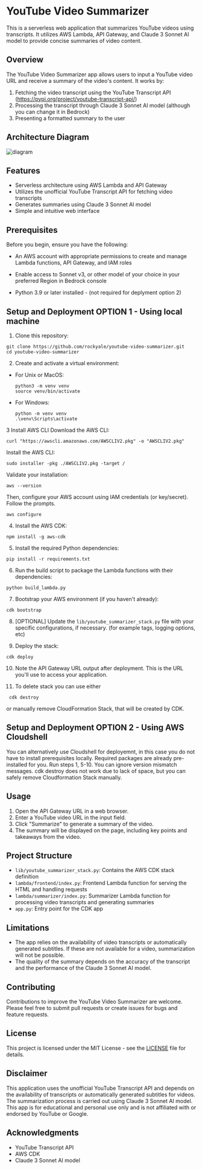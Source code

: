 # YouTube Video Summarizer

This is a serverless web application that summarizes YouTube videos using transcripts. It utilizes AWS Lambda, API Gateway, and Claude 3 Sonnet AI model to provide concise summaries of video content.

## Overview

The YouTube Video Summarizer app allows users to input a YouTube video URL and receive a summary of the video's content. It works by:

1. Fetching the video transcript using the YouTube Transcript API (https://pypi.org/project/youtube-transcript-api/)
2. Processing the transcript through Claude 3 Sonnet AI model (although you can change it in Bedrock)
3. Presenting a formatted summary to the user

## Architecture Diagram


![diagram](https://github.com/rockyale/youtube-video-summarizer/assets/133587264/1b082d05-7b4e-4620-ae69-01fa8e67afc9)


## Features

- Serverless architecture using AWS Lambda and API Gateway
- Utilizes the unofficial YouTube Transcript API for fetching video transcripts
- Generates summaries using Claude 3 Sonnet AI model
- Simple and intuitive web interface

## Prerequisites

Before you begin, ensure you have the following:

- An AWS account with appropriate permissions to create and manage Lambda functions, API Gateway, and IAM roles
- Enable access to Sonnet v3, or other model of your choice in your preferred Region in Bedrock console

- Python 3.9 or later installed - (not required for deplyment option 2)  

## Setup and Deployment OPTION 1 - Using local machine

1. Clone this repository:
```
git clone https://github.com/rockyale/youtube-video-summarizer.git
cd youtube-video-summarizer
```

2. Create and activate a virtual environment:
- For Unix or MacOS:
  ```
  python3 -m venv venv
  source venv/bin/activate
  ```
- For Windows:
  ```
  python -m venv venv
  .\venv\Scripts\activate
  ```

3 Install AWS CLI
Download the AWS CLI:
```
curl "https://awscli.amazonaws.com/AWSCLIV2.pkg" -o "AWSCLIV2.pkg"
```
Install the AWS CLI:
```
sudo installer -pkg ./AWSCLIV2.pkg -target /
```

Validate your installation:
```
aws --version
```
Then, configure your AWS account using IAM credentials (or key/secret). Follow the prompts.
```
aws configure
```
4. Install the AWS CDK:
```
npm install -g aws-cdk
```
5. Install the required Python dependencies:
```
pip install -r requirements.txt
```
6. Run the build script to package the Lambda functions with their dependencies:
```
python build_lambda.py
```
7. Bootstrap your AWS environment (if you haven't already):
```
cdk bootstrap
```
8. [OPTIONAL] Update the `lib/youtube_summarizer_stack.py` file with your specific configurations, if necessary. (for example tags, logging options, etc)

9. Deploy the stack:
```
cdk deploy
```
10. Note the API Gateway URL output after deployment. This is the URL you'll use to access your application.

11. To delete stack you can use either
```
 cdk destroy 
```
or manually remove CloudFormation Stack, that will be created by CDK. 

## Setup and Deployment OPTION 2 - Using AWS Cloudshell

You can alternatively use Cloudshell for deployemnt, in this case you do not have to install prerequisites locally. Required packages are already pre-installed for you. 
Run steps 1, 5-10. You can ignore version mismatch messages. cdk destroy does not work due to lack of space, but you can safely remove Cloudformation Stack manually.

## Usage

1. Open the API Gateway URL in a web browser.
2. Enter a YouTube video URL in the input field.
3. Click "Summarize" to generate a summary of the video.
4. The summary will be displayed on the page, including key points and takeaways from the video.

## Project Structure

- `lib/youtube_summarizer_stack.py`: Contains the AWS CDK stack definition
- `lambda/frontend/index.py`: Frontend Lambda function for serving the HTML and handling requests
- `lambda/summarizer/index.py`: Summarizer Lambda function for processing video transcripts and generating summaries
- `app.py`: Entry point for the CDK app

## Limitations

- The app relies on the availability of video transcripts or automatically generated subtitles. If these are not available for a video, summarization will not be possible.
- The quality of the summary depends on the accuracy of the transcript and the performance of the Claude 3 Sonnet AI model.

## Contributing

Contributions to improve the YouTube Video Summarizer are welcome. Please feel free to submit pull requests or create issues for bugs and feature requests.

## License

This project is licensed under the MIT License - see the [LICENSE](LICENSE) file for details.

## Disclaimer

This application uses the unofficial YouTube Transcript API and depends on the availability of transcripts or automatically generated subtitles for videos. The summarization process is carried out using Claude 3 Sonnet AI model. This app is for educational and personal use only and is not affiliated with or endorsed by YouTube or Google.

## Acknowledgments

- YouTube Transcript API
- AWS CDK
- Claude 3 Sonnet AI model
